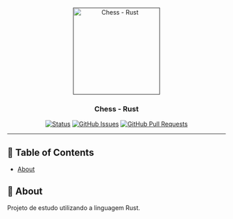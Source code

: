 <p align="center">
  <a href="" rel="noopener">
 <img width=200px height=200px src="https://i.imgur.com/6wj0hh6.jpg" alt="Chess - Rust"></a>
</p>

<h3 align="center">Chess - Rust</h3>

<div align="center">

[![Status](https://img.shields.io/badge/status-active-success.svg)]()
[![GitHub Issues](https://img.shields.io/github/issues/marcosjlima/chess_game.svg)](https://github.com/marcosjlima/chess_game/issues)
[![GitHub Pull Requests](https://img.shields.io/github/issues-pr/marcosjlima/chess_game.svg)](https://github.com/marcosjlima/chess_game/pulls)

</div>

---

## 📝 Table of Contents

- [About](#about)

## 🧐 About <a name = "about"></a>

Projeto de estudo utilizando a linguagem Rust.